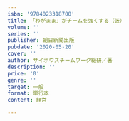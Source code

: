 ```yaml
---
isbn: '9784023318700'
title: 「わがまま」がチームを強くする（仮）
volume: ''
series: ''
publisher: 朝日新聞出版
pubdate: '2020-05-20'
cover: ''
author: サイボウズチームワーク総研／著
description: ''
price: '0'
genre: ''
target: 一般
format: 単行本
content: 経営

---
```

